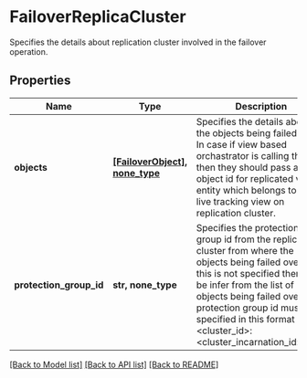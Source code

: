 # FailoverReplicaCluster

Specifies the details about replication cluster involved in the failover operation.

## Properties
Name | Type | Description | Notes
------------ | ------------- | ------------- | -------------
**objects** | [**[FailoverObject], none_type**](FailoverObject.md) | Specifies the details about the objects being failed over. In case if view based orchastrator is calling this then they should pass a object id for replicated view entity which belongs to the live tracking view on replication cluster. | 
**protection_group_id** | **str, none_type** | Specifies the protection group id from the replication cluster from where the objects being failed over. If this is not specified then it will be infer from the list of objects being failed over. The protection group id must be specified in this format &lt;cluster_id&gt;:&lt;cluster_incarnation_id:jobid&gt; | [optional] 

[[Back to Model list]](../README.md#documentation-for-models) [[Back to API list]](../README.md#documentation-for-api-endpoints) [[Back to README]](../README.md)


